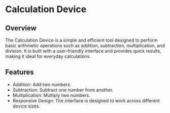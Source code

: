 # Calculation Device

## Overview

The Calculation Device is a simple and efficient tool designed to perform basic arithmetic operations such as addition, subtraction, multiplication, and division. It is built with a user-friendly interface and provides quick results, making it ideal for everyday calculations.

## Features

- Addition: Add two numbers.
- Subtraction: Subtract one number from another.
- Multiplication: Multiply two numbers.
- Responsive Design: The interface is designed to work across different device sizes.